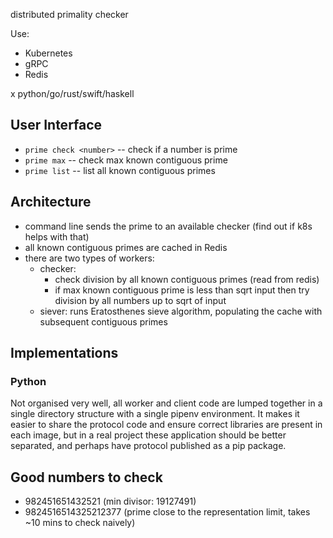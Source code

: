 distributed primality checker

Use:

* Kubernetes
* gRPC
* Redis

x python/go/rust/swift/haskell


## User Interface

* `prime check <number>` -- check if a number is prime
* `prime max` -- check max known contiguous prime
* `prime list` -- list all known contiguous primes


## Architecture

* command line sends the prime to an available checker (find out if k8s helps with that)
* all known contiguous primes are cached in Redis
* there are two types of workers:
    * checker:
        * check division by all known contiguous primes (read from redis)
        * if max known contiguous prime is less than sqrt input then try division by all numbers up to sqrt of input
    * siever: runs Eratosthenes sieve algorithm, populating the cache with subsequent contiguous primes 


## Implementations

### Python

Not organised very well, all worker and client code are lumped together in a single directory structure with a single pipenv environment. It makes it easier to share the protocol code and ensure correct libraries are present in each image, but in a real project these application should be better separated, and perhaps have protocol published as a pip package.


## Good numbers to check

* 982451651432521 (min divisor: 19127491)
* 9824516514325212377 (prime close to the representation limit, takes ~10 mins to check naively)
